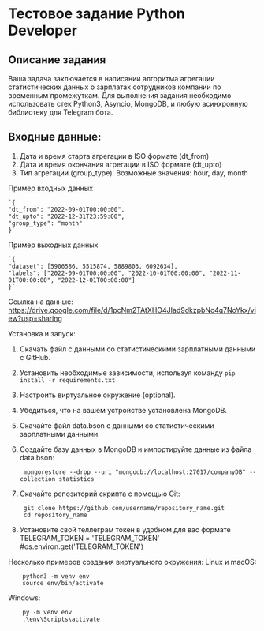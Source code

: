 
# Тестовое задание Python Developer

## Описание задания

Ваша задача заключается в написании алгоритма агрегации статистических данных о зарплатах сотрудников компании по временным промежуткам. Для выполнения задания необходимо использовать стек Python3, Asyncio, MongoDB, и любую асинхронную библиотеку для Telegram бота.
## Входные данные:

1. Дата и время старта агрегации в ISO формате (dt_from)
2. Дата и время окончания агрегации в ISO формате (dt_upto)
3. Тип агрегации (group_type). Возможные значения: hour, day, month


Пример входных данных

    `{
    "dt_from": "2022-09-01T00:00:00",
    "dt_upto": "2022-12-31T23:59:00",
    "group_type": "month"
    }`

Пример выходных данных

    `{
    "dataset": [5906586, 5515874, 5889803, 6092634],
    "labels": ["2022-09-01T00:00:00", "2022-10-01T00:00:00", "2022-11-01T00:00:00", "2022-12-01T00:00:00"]
    }`

Cсылка на данные:
    https://drive.google.com/file/d/1pcNm2TAtXHO4JIad9dkzpbNc4q7NoYkx/view?usp=sharing

Установка и запуск:

1. Скачать файл с данными со статистическими зарплатными данными с GitHub.
2. Установить необходимые зависимости, используя команду `pip install -r requirements.txt`
3. Настроить виртуальное окружение (optional).
4. Убедиться, что на вашем устройстве установлена MongoDB.
5. Скачайте файл data.bson с данными со статистическими зарплатными данными.
6. Создайте базу данных в MongoDB и импортируйте данные из файла data.bson:

        mongorestore --drop --uri "mongodb://localhost:27017/companyDB" --collection statistics 

7. Скачайте репозиторий скрипта с помощью Git:

        git clone https://github.com/username/repository_name.git
        cd repository_name

8. Установите свой теллеграм токен в удобном для вас формате
        TELEGRAM_TOKEN = 'TELEGRAM_TOKEN' #os.environ.get('TELEGRAM_TOKEN')
    
Несколько примеров создания виртуального окружения:
Linux и macOS:

        python3 -m venv env
        source env/bin/activate

Windows:

        py -m venv env
        .\env\Scripts\activate
